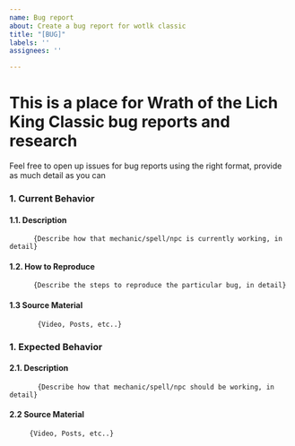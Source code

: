 ```yaml
---
name: Bug report
about: Create a bug report for wotlk classic
title: "[BUG]"
labels: ''
assignees: ''

---
```


# This is a place for Wrath of the Lich King Classic bug reports and research
Feel free to open up issues for bug reports using the right format, provide as much detail as you can

### 1. Current Behavior
  #### 1.1. Description
          {Describe how that mechanic/spell/npc is currently working, in detail}
  #### 1.2. How to Reproduce
          {Describe the steps to reproduce the particular bug, in detail}
  #### 1.3  Source Material
           {Video, Posts, etc..}
### 1. Expected Behavior
  #### 2.1. Description
           {Describe how that mechanic/spell/npc should be working, in detail}
  #### 2.2 Source Material
         {Video, Posts, etc..}
